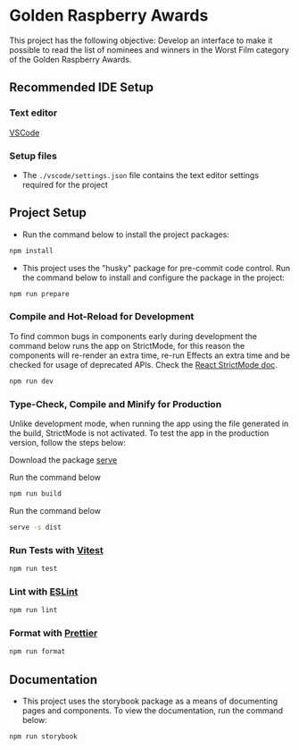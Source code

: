 # Golden Raspberry Awards

This project has the following objective: Develop an interface to make it possible to read the list of nominees and winners in the Worst Film category of the Golden Raspberry Awards.

## Recommended IDE Setup

### Text editor

[VSCode](https://code.visualstudio.com/)

### Setup files

- The `./vscode/settings.json` file contains the text editor settings required for the project

## Project Setup

- Run the command below to install the project packages:

```sh
npm install
```

- This project uses the "husky" package for pre-commit code control. Run the command below to install and configure the package in the project:

```sh
npm run prepare
```

### Compile and Hot-Reload for Development

To find common bugs in components early during development the command below runs the app on StrictMode, for this reason the components will re-render an extra time, re-run Effects an extra time and be checked for usage of deprecated APIs. Check the [React StrictMode doc](https://react.dev/reference/react/StrictMode).

```sh
npm run dev
```

### Type-Check, Compile and Minify for Production

Unlike development mode, when running the app using the file generated in the build, StrictMode is not activated.
To test the app in the production version, follow the steps below:

Download the package [serve](https://www.npmjs.com/package/serve)

Run the command below

```sh
npm run build
```

Run the command below

```sh
serve -s dist
```

### Run Tests with [Vitest](https://vitest.dev/)

```sh
npm run test
```

### Lint with [ESLint](https://eslint.org/)

```sh
npm run lint
```

### Format with [Prettier](https://prettier.io/)

```sh
npm run format
```

## Documentation

- This project uses the storybook package as a means of documenting pages and components. To view the documentation, run the command below:

```sh
npm run storybook
```
